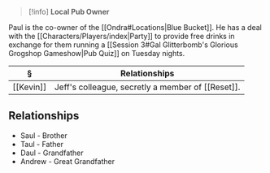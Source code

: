 >[!info] 
>**Local Pub Owner**
>

Paul is the co-owner of the [[Ondra#Locations|Blue Bucket]]. He has a deal with the [[Characters/Players/index|Party]] to provide free drinks in exchange for them running a [[Session 3#Gal Glitterbomb's Glorious Grogshop Gameshow|Pub Quiz]] on Tuesday nights.

| § | Relationships |
| ---- | ---- |
| [[Kevin]] | Jeff's colleague, secretly a member of [[Reset]]. |
## Relationships
* Saul - Brother
* Taul - Father
* Daul - Grandfather
* Andrew - Great Grandfather